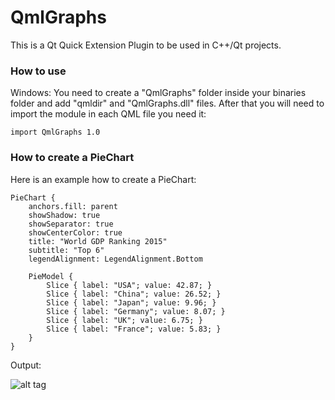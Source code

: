 QmlGraphs
====================
This is a Qt Quick Extension Plugin to be used in C++/Qt projects.

### How to use
Windows:
You need to create a "QmlGraphs" folder inside your binaries folder and add "qmldir" and "QmlGraphs.dll" files.
After that you will need to import the module in each QML file you need it:

```
import QmlGraphs 1.0
```

### How to create a PieChart
Here is an example how to create a PieChart:

```
PieChart {
    anchors.fill: parent
    showShadow: true
    showSeparator: true
    showCenterColor: true
    title: "World GDP Ranking 2015"
    subtitle: "Top 6"
    legendAlignment: LegendAlignment.Bottom

    PieModel {
        Slice { label: "USA"; value: 42.87; }
        Slice { label: "China"; value: 26.52; }
        Slice { label: "Japan"; value: 9.96; }
        Slice { label: "Germany"; value: 8.07; }
        Slice { label: "UK"; value: 6.75; }
        Slice { label: "France"; value: 5.83; }
    }
}
```

Output:

![alt tag](http://imageshack.com/a/img537/170/IbQZoT.png)